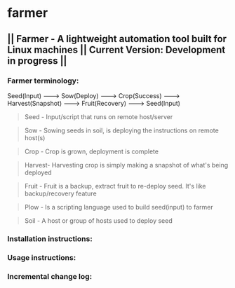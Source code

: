 # farmer
## || Farmer - A lightweight automation tool built for Linux machines || Current Version: Development in progress ||


### Farmer terminology:
Seed(Input) ---> Sow(Deploy) ---> Crop(Success) ---> Harvest(Snapshot) ---> Fruit(Recovery) ---> Seed(Input)

> Seed 	- Input/script that runs on remote host/server

> Sow 	- Sowing seeds in soil, is deploying the instructions on remote host(s)

> Crop 	- Crop is grown, deployment is complete

> Harvest- Harvesting crop is simply making a snapshot of what's being deployed

> Fruit	- Fruit is a backup, extract fruit to re-deploy seed. It's like backup/recovery feature

> Plow 	- Is a scripting language used to build seed(input) to farmer

> Soil 	- A host or group of hosts used to deploy seed

### Installation instructions:


### Usage instructions:


### Incremental change log:
